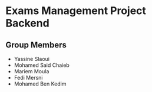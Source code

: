 # Exams Management Project Backend

## Group Members

- Yassine Slaoui
- Mohamed Said Chaieb
- Mariem Moula
- Fedi Mersni
- Mohamed Ben Kedim
